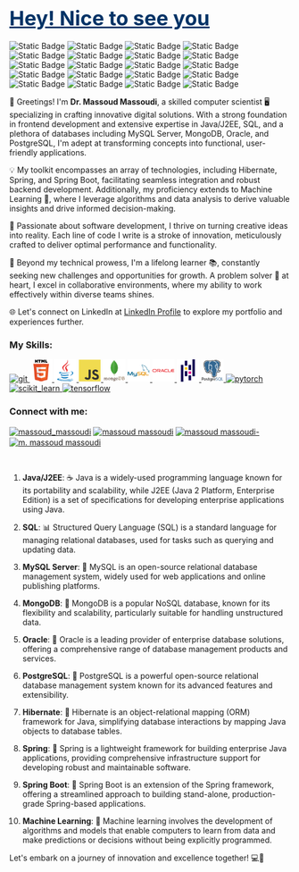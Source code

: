 <h1><span style="font-size: 36px;"><a href='https://github.com/MassoudMassoudi' style="color: #003366;">Hey! Nice to see you</a></span></h1>
<div><img alt="Static Badge" src="https://img.shields.io/badge/☕%20Java/J2EE-purple"> <img alt="Static Badge" src="https://img.shields.io/badge/🌐%20JavaScript-yellow"> <img alt="Static Badge" src="https://img.shields.io/badge/💅%20CSS-pink"> <img alt="Static Badge" src="https://img.shields.io/badge/📄%20HTML-orange"> <img alt="Static Badge" src="https://img.shields.io/badge/🧮%20Numpy-grey"> <img alt="Static Badge" src="https://img.shields.io/badge/📈%20Matplotlib-violet"> <img alt="Static Badge" src="https://img.shields.io/badge/🕹%20SQL-darkblue"> <img alt="Static Badge" src="https://img.shields.io/badge/💻%20MySQL%20Server-black"> <img alt="Static Badge" src="https://img.shields.io/badge/🧙%20Oracle-darkpurple"> <img alt="Static Badge" src="https://img.shields.io/badge/💼%20Freelancer-lightblue"> <img alt="Static Badge" src="https://img.shields.io/badge/📚%20PostgreSQL-red"> <img alt="Static Badge" src="https://img.shields.io/badge/➖%20Linear%20Regression-darkgreen"> <img alt="Static Badge" src="https://img.shields.io/badge/🔄%20Logistic%20Regression-lightgreen"> <img alt="Static Badge" src="https://img.shields.io/badge/🤖%20Machine%20Learning-darkred"> <img alt="Static Badge" src="https://img.shields.io/badge/🌐%20MangoDB-violet"> <img alt="Static Badge" src="https://img.shields.io/badge/📊%20Seaborn-brown"> <img alt="Static Badge" src="https://img.shields.io/badge/🌟%20Spring-purple"> <img alt="Static Badge" src="https://img.shields.io/badge/🤖%20Springboot-lightblue"> <img alt="Static Badge" src="https://img.shields.io/badge/🌳%20Hibernate-darkorange"> <img alt="Static Badge" src="https://img.shields.io/badge/📉%20Gradient%20Descent-red"></div>

👋 Greetings! I'm <b>Dr. Massoud Massoudi</b>, a skilled computer scientist 🖥 specializing in crafting innovative digital solutions. With a strong foundation in frontend development and extensive expertise in Java/J2EE, SQL, and a plethora of databases including MySQL Server, MongoDB, Oracle, and PostgreSQL, I'm adept at transforming concepts into functional, user-friendly applications.

💡 My toolkit encompasses an array of technologies, including Hibernate, Spring, and Spring Boot, facilitating seamless integration and robust backend development. Additionally, my proficiency extends to Machine Learning 🧠, where I leverage algorithms and data analysis to derive valuable insights and drive informed decision-making.

🚀 Passionate about software development, I thrive on turning creative ideas into reality. Each line of code I write is a stroke of innovation, meticulously crafted to deliver optimal performance and functionality.

🌟 Beyond my technical prowess, I'm a lifelong learner 📚, constantly seeking new challenges and opportunities for growth. A problem solver 🧩 at heart, I excel in collaborative environments, where my ability to work effectively within diverse teams shines.

🌐 Let's connect on LinkedIn at <a href='https://www.linkedin.com/in/dr-massoud-massoudi-a6812a126/'>LinkedIn Profile</a> to explore my portfolio and experiences further.

<h3 align="left">My Skills:</h3>
<div>
<p align="left"> <a href="https://www.w3schools.com/css/" target="_blank" rel="noreferrer"><img src="https://www.vectorlogo.zone/logos/git-scm/git-scm-icon.svg" alt="git" width="40" height="40"/> </a> <a href="https://www.w3.org/html/" target="_blank" rel="noreferrer"> <img src="https://raw.githubusercontent.com/devicons/devicon/master/icons/html5/html5-original-wordmark.svg" alt="html5" width="40" height="40"/> </a> <a href="https://www.java.com" target="_blank" rel="noreferrer"> <img src="https://raw.githubusercontent.com/devicons/devicon/master/icons/java/java-original.svg" alt="java" width="40" height="40"/> </a> <a href="https://developer.mozilla.org/en-US/docs/Web/JavaScript" target="_blank" rel="noreferrer"> <img src="https://raw.githubusercontent.com/devicons/devicon/master/icons/javascript/javascript-original.svg" alt="javascript" width="40" height="40"/> </a> <a href="https://www.mongodb.com/" target="_blank" rel="noreferrer"> <img src="https://raw.githubusercontent.com/devicons/devicon/master/icons/mongodb/mongodb-original-wordmark.svg" alt="mongodb" width="40" height="40"/> </a> <a href="https://www.mysql.com/" target="_blank" rel="noreferrer"> <img src="https://raw.githubusercontent.com/devicons/devicon/master/icons/mysql/mysql-original-wordmark.svg" alt="mysql" width="40" height="40"/> </a> <a href="https://www.oracle.com/" target="_blank" rel="noreferrer"> <img src="https://raw.githubusercontent.com/devicons/devicon/master/icons/oracle/oracle-original.svg" alt="oracle" width="40" height="40"/> </a> <a href="https://pandas.pydata.org/" target="_blank" rel="noreferrer"> <img src="https://raw.githubusercontent.com/devicons/devicon/2ae2a900d2f041da66e950e4d48052658d850630/icons/pandas/pandas-original.svg" alt="pandas" width="40" height="40"/> </a> <a href="https://www.postgresql.org" target="_blank" rel="noreferrer"> <img src="https://raw.githubusercontent.com/devicons/devicon/master/icons/postgresql/postgresql-original-wordmark.svg" alt="postgresql" width="40" height="40"/> </a> <a href="https://pytorch.org/" target="_blank" rel="noreferrer"> <img src="https://www.vectorlogo.zone/logos/pytorch/pytorch-icon.svg" alt="pytorch" width="40" height="40"/> </a> <a href="https://scikit-learn.org/" target="_blank" rel="noreferrer"> <img src="https://upload.wikimedia.org/wikipedia/commons/0/05/Scikit_learn_logo_small.svg" alt="scikit_learn" width="40" height="40"/> </a> <a href="https://www.tensorflow.org" target="_blank" rel="noreferrer"> <img src="https://www.vectorlogo.zone/logos/tensorflow/tensorflow-icon.svg" alt="tensorflow" width="40" height="40"/> </a> </p>
</div>

<h3 align="left">Connect with me:</h3>
<p align="left">
<a href="https://twitter.com/MassoudMassoudi" target="blank"><img align="center" src="https://raw.githubusercontent.com/rahuldkjain/github-profile-readme-generator/master/src/images/icons/Social/twitter.svg" alt="massoud_massoudi" height="30" width="40" /></a>
<a href="https://www.linkedin.com/in/dr-massoud-massoudi-a6812a126/" target="blank"><img align="center" src="https://raw.githubusercontent.com/rahuldkjain/github-profile-readme-generator/master/src/images/icons/Social/linked-in-alt.svg" alt=" massoud massoudi" height="30" width="40" /></a>
<a href="https://www.facebook.com/Massoudimassoud" target="blank"><img align="center" src="https://raw.githubusercontent.com/rahuldkjain/github-profile-readme-generator/master/src/images/icons/Social/facebook.svg" alt=" massoud massoudi-" height="30" width="40" /></a>
<a href="https://www.instagram.com/be_fitt07/ " target="blank"><img align="center" src="https://raw.githubusercontent.com/rahuldkjain/github-profile-readme-generator/master/src/images/icons/Social/instagram.svg" alt="m. massoud massoudi" height="30" width="40" /></a>
</p>

<br>

1) <b>Java/J2EE</b>: ☕ Java is a widely-used programming language known for its portability and scalability, while J2EE (Java 2 Platform, Enterprise Edition) is a set of specifications for developing enterprise applications using Java.

2) <b>SQL</b>: 📊 Structured Query Language (SQL) is a standard language for managing relational databases, used for tasks such as querying and updating data.

3) <b>MySQL Server</b>: 🐬 MySQL is an open-source relational database management system, widely used for web applications and online publishing platforms.

4) <b>MongoDB</b>: 🍃 MongoDB is a popular NoSQL database, known for its flexibility and scalability, particularly suitable for handling unstructured data.

5) <b>Oracle</b>: 🔮 Oracle is a leading provider of enterprise database solutions, offering a comprehensive range of database management products and services.

6) <b>PostgreSQL</b>: 🐘 PostgreSQL is a powerful open-source relational database management system known for its advanced features and extensibility.

7) <b>Hibernate</b>: 🌱 Hibernate is an object-relational mapping (ORM) framework for Java, simplifying database interactions by mapping Java objects to database tables.

8) <b>Spring</b>: 🌸 Spring is a lightweight framework for building enterprise Java applications, providing comprehensive infrastructure support for developing robust and maintainable software.

9) <b>Spring Boot</b>: 🚀 Spring Boot is an extension of the Spring framework, offering a streamlined approach to building stand-alone, production-grade Spring-based applications.

10) <b>Machine Learning</b>: 🤖 Machine learning involves the development of algorithms and models that enable computers to learn from data and make predictions or decisions without being explicitly programmed.

Let's embark on a journey of innovation and excellence together! 💻🚀
